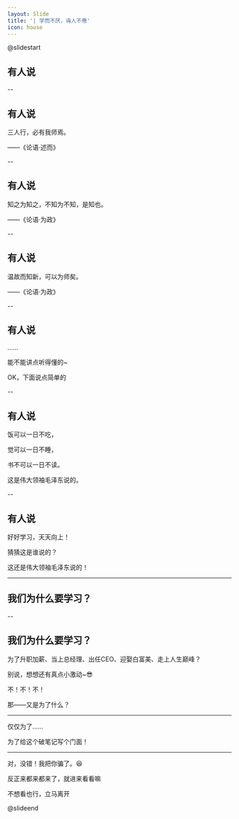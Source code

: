 ```yaml
---
layout: Slide
title: '| 学而不厌，诲人不倦'
icon: house
---
```


@slidestart

<!-- .slide: data-transition="slide" data-auto-animate -->

## 有人说

<!-- .element: class="r-fit-text" -->

--

<!-- .slide: data-auto-animate -->

## 有人说

三人行，必有我师焉。

——《论语·述而》<!-- .element: class="fragment fade-up" -->

--

<!-- .slide: data-auto-animate -->

## 有人说

知之为知之，不知为不知，是知也。

——《论语·为政》<!-- .element: class="fragment fade-up" -->

--

<!-- .slide: data-auto-animate -->

## 有人说

温故而知新，可以为师矣。

——《论语·为政》<!-- .element: class="fragment fade-up" -->

--

<!-- .slide: data-auto-animate -->

## 有人说

……

能不能讲点听得懂的~<!-- .element: class="fragment fade-in" -->

OK，下面说点简单的<!-- .element: class="fragment fade-in" -->

--

<!-- .slide: data-auto-animate -->

## 有人说

饭可以一日不吃，

觉可以一日不睡，<!-- .element: class="fragment fade-in" -->

书不可以一日不读。<!-- .element: class="fragment fade-in" -->

这是伟大领袖毛泽东说的。<!-- .element: class="fragment fade-up" -->

--

<!-- .slide: data-auto-animate -->

## 有人说

好好学习，天天向上！

猜猜这是谁说的？<!-- .element: class="fragment fade-in" -->

这还是伟大领袖毛泽东说的！<!-- .element: class="fragment fade-up" -->

---

<!-- .slide: data-transition="slide" data-auto-animate -->

## 我们为什么要学习？

--

<!-- .slide: data-auto-animate -->

## 我们为什么要学习？

为了升职加薪、当上总经理、出任CEO、迎娶白富美、走上人生巅峰？<!-- .element: class="fragment fade-in" -->

别说，想想还有真点小激动~😎<!-- .element: class="fragment fade-in-then-out" -->

不！不！不！<!-- .element: class="fragment fade-in" -->

那——又是为了什么？<!-- .element: class="fragment fade-up" -->

---

仅仅为了……

为了给这个破笔记写个门面！<!-- .element: class="fragment fade-in r-fit-text" -->

---

对，没错！我把你骗了。😆

反正来都来都来了，就<a style="text-align:center;text-decoration:none;" href="/zh/">进来看看</a>嘛

<!-- .element: class="fragment fade-up" -->

不想看也行，<a style="text-align:center;text-decoration:none;" href="/zh/">立马离开</a>

<!-- .element: class="fragment fade-up" -->

@slideend